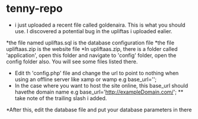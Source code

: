 # tenny-repo
* i just uploaded a recent file called goldenaira. This is what you should use. I discovered a potential bug in the upliftas i uploaded ealier. 



*the file named upliftas.sql is the database configuration file
*the file upliftaas.zip is the website file
*In upliftaas.zip, there is a folder called 'application', open this folder and navigate to 'config' folder, open the config folder also. You will see some files listed there. 
* Edit th 'config.php' file and change the url to point to nothing when using an offline server like xamp or wamp e.g base_url='';
* In the case where you want to host the site online, this base_url should havethe domain name e.g base_url='http://exampleDomain.com/';
** take note of the trailing slash i added.

*After this, edit the database file and put your database parameters in there
